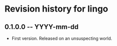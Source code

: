# Revision history for lingo

## 0.1.0.0 -- YYYY-mm-dd

* First version. Released on an unsuspecting world.
